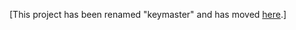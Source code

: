 [This project has been renamed "keymaster" and has moved
[here](https://github.com/jimm/keymaster).]
